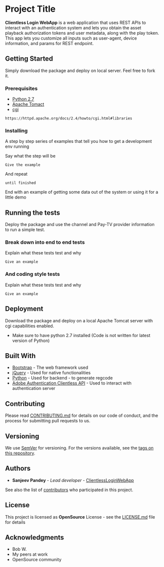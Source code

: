 # Project Title

**Clientless Login WebApp** is a web application that uses REST APIs to interact with an authentication system and lets you obtain the asset playback authorization tokens and user metadata, along with the play token. This app lets you customize all inputs such as user-agent, device information, and params for REST endpoint.

## Getting Started

Simply download the package and deploy on local server. Feel free to fork it. 

### Prerequisites

- [Python 2.7](https://www.python.org/download/releases/2.7/)
- [Apache Tomact](https://tomcat.apache.org/tomcat-7.0-doc/setup.html)
- [cgi](https://httpd.apache.org/docs/2.4/howto/cgi.html) 

```
https://httpd.apache.org/docs/2.4/howto/cgi.html#libraries
```

### Installing

A step by step series of examples that tell you how to get a development env running

Say what the step will be

```
Give the example
```

And repeat

```
until finished
```

End with an example of getting some data out of the system or using it for a little demo

## Running the tests

Deploy the package and use the channel and Pay-TV provider information to run a simple test.

### Break down into end to end tests

Explain what these tests test and why

```
Give an example
```

### And coding style tests

Explain what these tests test and why

```
Give an example
```

## Deployment

Download the package and deploy on a local Apache Tomcat server with cgi capabilities enabled.
- Make sure to have python 2.7 installed (Code is not written for latest version of Python)

## Built With

* [Bootstrap](https://getbootstrap.com/docs/4.1/getting-started/introduction/) - The web framework used
* [jQuery](https://learn.jquery.com/about-jquery/how-jquery-works/) - Used for native functionalities 
* [Python](https://www.python.org/download/releases/2.7/) - Used for backend - to generate regcode
* [Adobe Authentication Clientless API](http://tve.helpdocsonline.com/clientless-api-reference) - Used to interact with authentication server

## Contributing

Please read [CONTRIBUTING.md](https://gist.github.com/PurpleBooth/b24679402957c63ec426) for details on our code of conduct, and the process for submitting pull requests to us.

## Versioning

We use [SemVer](http://semver.org/) for versioning. For the versions available, see the [tags on this repository](https://github.com/SanjeevKumarPandey/ClientlessLoginWebApp/tags). 

## Authors

* **Sanjeev Pandey** - *Lead developer* - [ClientlessLoginWebApp](https://github.com/SanjeevKumarPandey)

See also the list of [contributors](https://github.com/SanjeevKumarPandey/ClientlessLoginWebApp/graphs/contributors) who participated in this project.

## License

This project is licensed as **OpenSource** License - see the [LICENSE.md](LICENSE.md) file for details

## Acknowledgments

* Bob W.
* My peers at work
* OpenSource community

